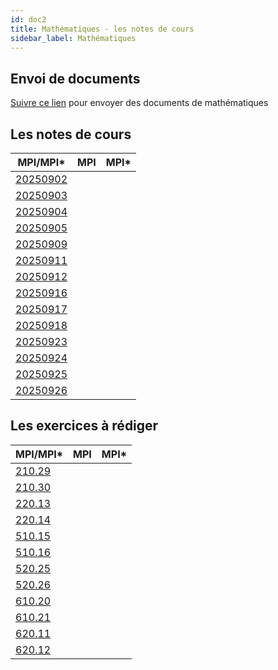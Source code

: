 ```yaml
---
id: doc2
title: Mathématiques - les notes de cours
sidebar_label: Mathématiques
---
```


## Envoi de documents

[Suivre ce lien](http://envoi.lamartin.fr) pour envoyer des documents de mathématiques 

## Les notes de cours

|MPI/MPI*|MPI|MPI*|
| ----------- | ----------- | ----------- |
|[20250902](http://einexau.cluster028.hosting.ovh.net/site/math/20250902.pdf)|||
|[20250903](http://einexau.cluster028.hosting.ovh.net/site/math/20250903.pdf)|||
|[20250904](http://einexau.cluster028.hosting.ovh.net/site/math/20250904.pdf)|||
|[20250905](http://einexau.cluster028.hosting.ovh.net/site/math/20250905.pdf)|||
|[20250909](http://einexau.cluster028.hosting.ovh.net/site/math/20250909.pdf)|||
|[20250911](http://einexau.cluster028.hosting.ovh.net/site/math/20250911.pdf)|||
|[20250912](http://einexau.cluster028.hosting.ovh.net/site/math/20250912.pdf)|||
|[20250916](http://einexau.cluster028.hosting.ovh.net/site/math/20250916.pdf)|||
|[20250917](http://einexau.cluster028.hosting.ovh.net/site/math/20250917.pdf)|||
|[20250918](http://einexau.cluster028.hosting.ovh.net/site/math/20250918.pdf)|||
|[20250923](http://einexau.cluster028.hosting.ovh.net/site/math/20250923.pdf)|||
|[20250924](http://einexau.cluster028.hosting.ovh.net/site/math/20250924.pdf)|||
|[20250925](http://einexau.cluster028.hosting.ovh.net/site/math/20250925.pdf)|||
|[20250926](http://einexau.cluster028.hosting.ovh.net/site/math/20250926.pdf)|||

## Les exercices à rédiger

|MPI/MPI*|MPI|MPI*|
| ----------- | ----------- | ----------- |
|[210.29](http://einexau.cluster028.hosting.ovh.net/site/math/210.29.pdf)|||
|[210.30](http://einexau.cluster028.hosting.ovh.net/site/math/210.30.pdf)|||
|[220.13](http://einexau.cluster028.hosting.ovh.net/site/math/220.13.pdf)|||
|[220.14](http://einexau.cluster028.hosting.ovh.net/site/math/220.14.pdf)|||
|[510.15](http://einexau.cluster028.hosting.ovh.net/site/math/510.15.pdf)|||
|[510.16](http://einexau.cluster028.hosting.ovh.net/site/math/510.16.pdf)|||
|[520.25](http://einexau.cluster028.hosting.ovh.net/site/math/520.25.pdf)|||
|[520.26](http://einexau.cluster028.hosting.ovh.net/site/math/520.26.pdf)|||
|[610.20](http://einexau.cluster028.hosting.ovh.net/site/math/610.20.pdf)|||
|[610.21](http://einexau.cluster028.hosting.ovh.net/site/math/610.21.pdf)|||
|[620.11](http://einexau.cluster028.hosting.ovh.net/site/math/620.11.pdf)|||
|[620.12](http://einexau.cluster028.hosting.ovh.net/site/math/620.12.pdf)|||

